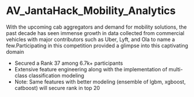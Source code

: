 # AV_JantaHack_Mobility_Analytics
With the upcoming cab aggregators and demand for mobility solutions, the past decade has seen immense growth in data collected from commercial vehicles with major contributors such as Uber, Lyft, and Ola to name a few.Participating in this competition provided a glimpse into this captivating domain

- Secured a Rank 37 among 6.7k+ participants
- Extensive feature engineering along with the implementation of multi-class classification modeling
- Note: Same features with better modeling (ensemble of lgbm, xgboost, catboost) will secure rank in top 20
